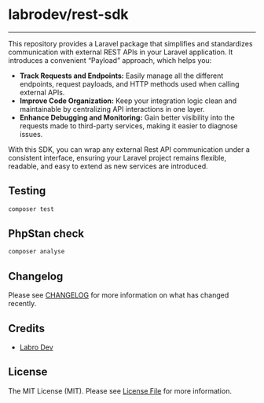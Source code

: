 # labrodev/rest-sdk
---

This repository provides a Laravel package that simplifies and standardizes communication with external REST APIs in your Laravel application. It introduces a convenient “Payload” approach, which helps you:

- **Track Requests and Endpoints:** Easily manage all the different endpoints, request payloads, and HTTP methods used when calling external APIs.
- **Improve Code Organization:** Keep your integration logic clean and maintainable by centralizing API interactions in one layer.
- **Enhance Debugging and Monitoring:** Gain better visibility into the requests made to third-party services, making it easier to diagnose issues.

With this SDK, you can wrap any external Rest API communication under a consistent interface, ensuring your Laravel project remains flexible, readable, and easy to extend as new services are introduced.

## Testing

```bash
composer test
```

## PhpStan check

```bash
composer analyse
```

## Changelog

Please see [CHANGELOG](CHANGELOG.md) for more information on what has changed recently.

## Credits

- [Labro Dev](https://github.com/labrodev)

## License

The MIT License (MIT). Please see [License File](LICENSE.md) for more information.


